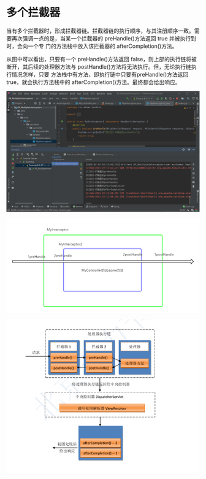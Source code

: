 # 多个拦截器

当有多个拦截器时，形成拦截器链。拦截器链的执行顺序，与其注册顺序一致。需要再次强调一点的是，当某一个拦截器的 preHandle()方法返回 true 并被执行到时，会向一个专 门的方法栈中放入该拦截器的 afterCompletion()方法。

从图中可以看出，只要有一个 preHandle()方法返回 false，则上部的执行链将被断开，其后续的处理器方法与 postHandle()方法将无法执行。但，无论执行链执行情况怎样，只要 方法栈中有方法，即执行链中只要有preHandle()方法返回 true，就会执行方法栈中的 afterCompletion()方法。最终都会给出响应。

![](./images/01_MultipleInterceptors.png)

![](./images/02_MultipleInterceptors.png)

![](./images/03_MultipleInterceptors.png)
